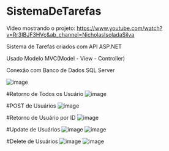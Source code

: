 # SistemaDeTarefas
Video mostrando o projeto: https://www.youtube.com/watch?v=Rr3IBJF3HVc&ab_channel=NicholasIsoladaSilva

Sistema de Tarefas criados com API ASP.NET 

Usado Modelo MVC(Model - View - Controller)

Conexão com Banco de Dados SQL Server

![image](https://user-images.githubusercontent.com/58711535/229588262-260fde0e-ffc8-4f85-b1f4-498cb21bb7ce.png)

#Retorno de Todos os Usuário
![image](https://user-images.githubusercontent.com/58711535/229588567-597c5361-cc4b-4fd3-b4aa-f58ccaf87a9d.png)

#POST de Usuários
![image](https://user-images.githubusercontent.com/58711535/229588688-0c449cd3-b9d5-4b53-919d-2d73f42809d5.png)

#Retorno de Usuário por ID
![image](https://user-images.githubusercontent.com/58711535/229588849-3af46a9e-47c6-4b68-808b-d997784d239a.png)

#Update de Usuários
![image](https://user-images.githubusercontent.com/58711535/229589170-705a2b70-8ba2-4a7a-99b4-666b87bdecb8.png)
![image](https://user-images.githubusercontent.com/58711535/229589217-922bb9c0-4e4f-4e8b-8942-507799755841.png)

#Delete de Usuários
![image](https://user-images.githubusercontent.com/58711535/229589324-f0f1ab54-de9d-4504-8694-cb1b7a9d4049.png)
![image](https://user-images.githubusercontent.com/58711535/229589389-0c7ec9f3-8ee0-4374-bf0b-7c4655229d36.png)

